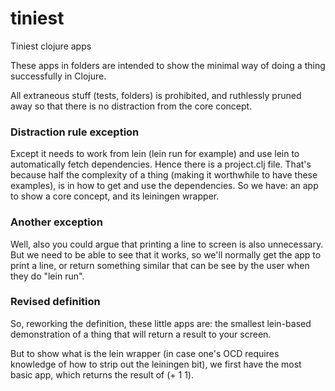 # tiniest
Tiniest clojure apps

These apps in folders are intended to show the minimal way of doing a thing successfully in Clojure.

All extraneous stuff (tests, folders) is prohibited, and ruthlessly pruned away so that there is no distraction from the core concept.

### Distraction rule exception
Except it needs to work from lein (lein run for example) and use lein to automatically fetch dependencies. Hence there is a project.clj file. That's because half the complexity of a thing (making it worthwhile to have these examples), is in how to get and use the dependencies. So we have: an app to show a core concept, and its leiningen wrapper.

### Another exception
Well, also you could argue that printing a line to screen is also unnecessary. But we need to be able to see that it works, so we'll normally get the app to print a line, or return something similar that can be see by the user when they do "lein run".

### Revised definition
So, reworking the definition, these little apps are: the smallest lein-based demonstration of a thing that will return a result to your screen.

But to show what is the lein wrapper (in case one's OCD requires knowledge of how to strip out the leiningen bit),
we first have the most basic app, which returns the result of (+ 1 1).
